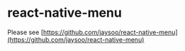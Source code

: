 # react-native-menu

Please see [https://github.com/jaysoo/react-native-menu](https://github.com/jaysoo/react-native-menu)